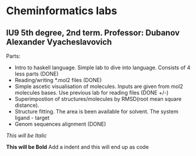 Cheminformatics labs
==============

IU9 5th degree, 2nd term. Professor: Dubanov Alexander Vyacheslavovich
--------------

Parts:
- Intro to haskell language. Simple lab to dive into language. Consists of 4 less parts (DONE)
- Reading/writing *.mol2 files (DONE)
- Simple ascetic visualisation of molecules. Inputs are given from mol2 molecules bases. Use previous lab for reading files (DONE +/-)
- Superimpostion of structures/molecules by RMSD(root mean square distance).
- Structure fitting. The area is been available for solvent. The system ligand - target
- Genom sequences alignment (DONE)



*This will be Italic*

**This will be Bold**
    Add a indent and this will end up as code
